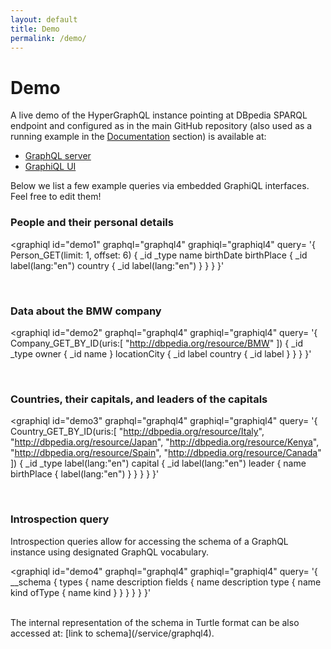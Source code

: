 ```yaml
---
layout: default
title: Demo
permalink: /demo/
---
```


<graphiqlconfig>
    <script src="//cdn.jsdelivr.net/es6-promise/4.0.5/es6-promise.auto.min.js"></script>
    <script src="//cdn.jsdelivr.net/fetch/0.9.0/fetch.min.js"></script>
    <script src="//cdn.jsdelivr.net/react/15.4.2/react.min.js"></script>
    <script src="//cdn.jsdelivr.net/react/15.4.2/react-dom.min.js"></script>
    <link rel="stylesheet" href="//cdn.jsdelivr.net/npm/graphiql@0.11.2/graphiql.css" />
    <script src="//cdn.jsdelivr.net/npm/graphiql@0.11.2/graphiql.js"></script>
    <script type="application/javascript" src="https://semantic-integration.github.io/hypergraphql/sources/graphiqlinit.js"></script>
</graphiqlconfig>



# Demo

A live demo of the HyperGraphQL instance pointing at DBpedia SPARQL endpoint and configured as in the main GitHub repository (also used as a running example in the [Documentation](/documentation) section) is available at:

- [GraphQL server](/service/graphql4)
- [GraphiQL UI](/service/graphiql4)

Below we list a few example queries via embedded GraphiQL interfaces. Feel free to edit them!

### People and their personal details

<graphiql id="demo1" graphql="graphql4" graphiql="graphiql4" query=
'{
  Person_GET(limit: 1, offset: 6) {
    _id
    _type
    name
    birthDate
    birthPlace {
      _id
      label(lang:"en")
      country {
        _id
        label(lang:"en")
      }
    }
  }
}'
>
  <script>
       graphiqlInit('demo1');
  </script>
</graphiql>
<br>


### Data about the BMW company

<graphiql id="demo2" graphql="graphql4" graphiql="graphiql4" query=
'{
  Company_GET_BY_ID(uris:[
    "http://dbpedia.org/resource/BMW"
  ]) {
    _id
    _type
    owner {
      _id
      name
    }
    locationCity {
      _id
      label
      country {
        _id
        label
      }
    }
  }
}'
>
 <script>
       graphiqlInit('demo2');
</script>
</graphiql>
<br>


### Countries, their capitals, and leaders of the capitals

<graphiql id="demo3" graphql="graphql4" graphiql="graphiql4" query=
'{
  Country_GET_BY_ID(uris:[
    "http://dbpedia.org/resource/Italy",
    "http://dbpedia.org/resource/Japan",
    "http://dbpedia.org/resource/Kenya",
    "http://dbpedia.org/resource/Spain",
    "http://dbpedia.org/resource/Canada"
  ]) {
    _id
    _type
    label(lang:"en")
    capital {
    	_id
      label(lang:"en")
      leader {
        name
        birthPlace {
          label(lang:"en")
        }
      }
    }
  }
}'
>
 <script>
       graphiqlInit('demo3');
</script>
</graphiql>
<br>

### Introspection query

Introspection queries allow for accessing the schema of a GraphQL instance using designated GraphQL vocabulary.

<graphiql id="demo4" graphql="graphql4" graphiql="graphiql4" query=
'{
  __schema {
    types {
      name
      description
      fields {
        name
        description
        type {
          name
          kind
          ofType {
            name
            kind
          }
        }
      }
    }
  }
}'
>
 <script>
       graphiqlInit('demo4');
</script>
</graphiql>
<br>
The internal representation of the schema in Turtle format can be also accessed at:
[link to schema](/service/graphql4).